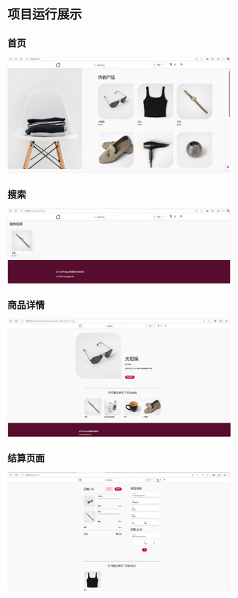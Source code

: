 # 项目运行展示

## 首页

![首页](./assets/index.png)

## 搜索

![搜索](./assets/search.png)

## 商品详情

![商品详情](./assets/product.png)

## 结算页面

![购物车](./assets/checkout.png)